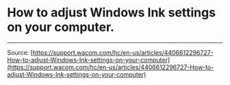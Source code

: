 # How to adjust Windows Ink settings on your computer.



---
Source: [https://support.wacom.com/hc/en-us/articles/4406612296727-How-to-adjust-Windows-Ink-settings-on-your-computer](https://support.wacom.com/hc/en-us/articles/4406612296727-How-to-adjust-Windows-Ink-settings-on-your-computer)
